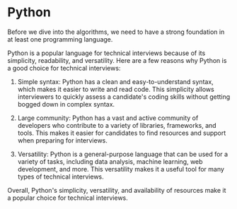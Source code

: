 # Python
Before we dive into the algorithms, we need to have a strong foundation in at least one programming language. 

Python is a popular language for technical interviews because of its simplicity, readability, and versatility. Here are a few reasons why Python is a good choice for technical interviews:

1. Simple syntax: Python has a clean and easy-to-understand syntax, which makes it easier to write and read code. This simplicity allows interviewers to quickly assess a candidate's coding skills without getting bogged down in complex syntax.

2. Large community: Python has a vast and active community of developers who contribute to a variety of libraries, frameworks, and tools. This makes it easier for candidates to find resources and support when preparing for interviews.

3. Versatility: Python is a general-purpose language that can be used for a variety of tasks, including data analysis, machine learning, web development, and more. This versatility makes it a useful tool for many types of technical interviews.

Overall, Python's simplicity, versatility, and availability of resources make it a popular choice for technical interviews.